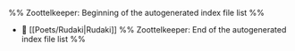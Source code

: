%% Zoottelkeeper: Beginning of the autogenerated index file list  %%
- 📄 [[Poets/Rudaki|Rudaki]]
%% Zoottelkeeper: End of the autogenerated index file list  %%
